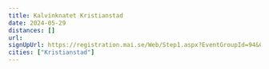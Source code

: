 ```yaml
---
title: Kalvinknatet Kristianstad
date: 2024-05-29
distances: []
url:
signUpUrl: https://registration.mai.se/Web/Step1.aspx?EventGroupId=94&CompetitionId=465
cities: ["Kristianstad"]
---
```

